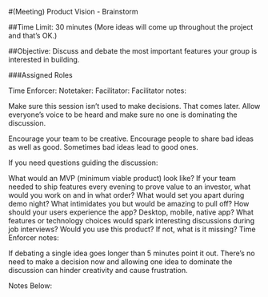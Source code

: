 #(Meeting) Product Vision - Brainstorm

##Time Limit: 30 minutes (More ideas will come up throughout the project and that’s OK.)

##Objective: Discuss and debate the most important features your group is interested in building.

###Assigned Roles

Time Enforcer:
Notetaker:
Facilitator:
Facilitator notes:

Make sure this session isn’t used to make decisions. That comes later. Allow everyone’s voice to be heard and make sure no one is dominating the discussion.

Encourage your team to be creative. Encourage people to share bad ideas as well as good. Sometimes bad ideas lead to good ones.

If you need questions guiding the discussion:

What would an MVP (minimum viable product) look like? If your team needed to ship features every evening to prove value to an investor, what would you work on and in what order?
What would set you apart during demo night?
What intimidates you but would be amazing to pull off?
How should your users experience the app? Desktop, mobile, native app?
What features or technology choices would spark interesting discussions during job interviews?
Would you use this product? If not, what is it missing?
Time Enforcer notes:

If debating a single idea goes longer than 5 minutes point it out. There’s no need to make a decision now and allowing one idea to dominate the discussion can hinder creativity and cause frustration.

Notes Below:
